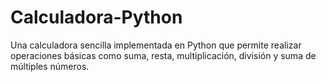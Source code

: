 # Calculadora-Python
Una calculadora sencilla implementada en Python que permite realizar operaciones básicas como suma, resta, multiplicación, división y suma de múltiples números.
